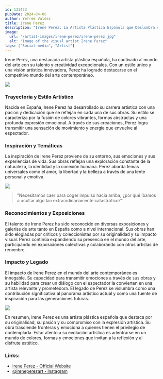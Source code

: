 ```yaml
---
id: 131423
pubDate: 2024-04-06
author: Yefree Valdez
title: Irene Perez
description: "Irene Perez: La Artista Plástica Española que Deslumbra con su Creatividad."
image:
  url: "/artist-images/irene-perez/irene-perez.jpg"
  alt: "Image of the visual artist Irene Perez"
tags: ["Social-media", "Artist"]
---
```


Irene Perez, una destacada artista plástica española, ha cautivado al mundo del arte con su talento y creatividad excepcionales. Con un estilo único y una visión artística innovadora, Perez ha logrado destacarse en el competitivo mundo del arte contemporáneo.

<img src="/artist-images/irene-perez/irene-perez.webp"/>

### Trayectoria y Estilo Artístico

Nacida en España, Irene Perez ha desarrollado su carrera artística con una pasión y dedicación que se reflejan en cada una de sus obras. Su estilo se caracteriza por la fusión de colores vibrantes, formas abstractas y una profunda expresión emocional. A través de sus creaciones, Perez logra transmitir una sensación de movimiento y energía que envuelve al espectador.

### Inspiración y Temáticas

La inspiración de Irene Perez proviene de su entorno, sus emociones y sus experiencias de vida. Sus obras reflejan una exploración constante de la naturaleza, la identidad y la conexión humana. Perez aborda temas universales como el amor, la libertad y la belleza a través de una lente personal y emotiva.

<img src="/artist-images/irene-perez/irene-perez-3.jpg"/>

> "Necesitamos caer para coger impulso hacia arriba, ¿por qué íbamos a ocultar algo tan extraordinariamente catastrófico?"

### Reconocimientos y Exposiciones

El talento de Irene Perez ha sido reconocido en diversas exposiciones y galerías de arte tanto en España como a nivel internacional. Sus obras han sido elogiadas por críticos y coleccionistas por su originalidad y su impacto visual. Perez continúa expandiendo su presencia en el mundo del arte, participando en exposiciones colectivas y colaborando con otros artistas de renombre.

### Impacto y Legado

El impacto de Irene Perez en el mundo del arte contemporáneo es innegable. Su capacidad para transmitir emociones a través de sus obras y su habilidad para crear un diálogo con el espectador la convierten en una artista relevante y prometedora. El legado de Perez se vislumbra como una contribución significativa al panorama artístico actual y como una fuente de inspiración para las generaciones futuras.

<img src="/artist-images/irene-perez/irene-perez-2.jpg"/>

En resumen, Irene Perez es una artista plástica española que destaca por su originalidad, su pasión y su compromiso con la expresión artística. Su obra trasciende fronteras y emociona a quienes tienen el privilegio de contemplarla. Estar atento a su evolución artística es adentrarse en un mundo de colores, formas y emociones que invitan a la reflexión y al disfrute estético.

### Links:

- [Irene Perez - Official Website](https://www.ireneperezart.com)
- [@ireneperezart - Instagram](https://www.instagram.com/ireneperezart/)
